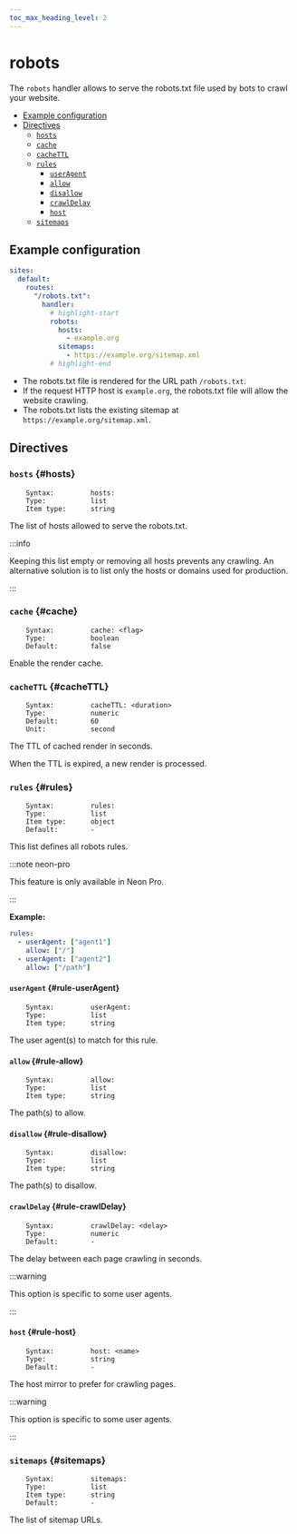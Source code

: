 ```yaml
---
toc_max_heading_level: 2
---
```


# robots

The `robots` handler allows to serve the robots.txt file used by bots to crawl your website.

- [Example configuration](#example-configuration)
- [Directives](#directives)
  - [`hosts`](#hosts)
  - [`cache`](#cache)
  - [`cacheTTL`](#cacheTTL)
  - [`rules`](#rules)
    - [`userAgent`](#rule-userAgent)
    - [`allow`](#rule-allow)
    - [`disallow`](#rule-disallow)
    - [`crawlDelay`](#rule-crawlDelay)
    - [`host`](#rule-host)
  - [`sitemaps`](#sitemaps)

## Example configuration

```yaml
sites:
  default:
    routes:
      "/robots.txt":
        handler:
          # highlight-start
          robots:
            hosts:
              - example.org
            sitemaps:
              - https://example.org/sitemap.xml
          # highlight-end
```

- The robots.txt file is rendered for the URL path `/robots.txt`.
- If the request HTTP host is `example.org`, the robots.txt file will allow the website crawling.
- The robots.txt lists the existing sitemap at `https://example.org/sitemap.xml`.

## Directives

### `hosts` {#hosts}

```
    Syntax:         hosts:
    Type:           list
    Item type:      string
```

The list of hosts allowed to serve the robots.txt.

:::info

Keeping this list empty or removing all hosts prevents any crawling. An alternative solution is to list only the hosts
or domains used for production.

:::

### `cache` {#cache}

```
    Syntax:         cache: <flag>
    Type:           boolean
    Default:        false
```

Enable the render cache.

### `cacheTTL` {#cacheTTL}

```
    Syntax:         cacheTTL: <duration>
    Type:           numeric
    Default:        60
    Unit:           second
```

The TTL of cached render in seconds.

When the TTL is expired, a new render is processed.

### `rules` {#rules}

```
    Syntax:         rules:
    Type:           list
    Item type:      object
    Default:        -
```

This list defines all robots rules.

:::note neon-pro

This feature is only available in Neon Pro.

:::

**Example:**

```yaml
rules:
  - userAgent: ["agent1"]
    allow: ["/"]
  - userAgent: ["agent2"]
    allow: ["/path"]
```

#### `userAgent` {#rule-userAgent}

```
    Syntax:         userAgent:
    Type:           list
    Item type:      string
```

The user agent(s) to match for this rule.

#### `allow` {#rule-allow}

```
    Syntax:         allow:
    Type:           list
    Item type:      string
```

The path(s) to allow.

#### `disallow` {#rule-disallow}

```
    Syntax:         disallow:
    Type:           list
    Item type:      string
```

The path(s) to disallow.

#### `crawlDelay` {#rule-crawlDelay}

```
    Syntax:         crawlDelay: <delay>
    Type:           numeric
    Default:        -
```

The delay between each page crawling in seconds.

:::warning

This option is specific to some user agents.

:::

#### `host` {#rule-host}

```
    Syntax:         host: <name>
    Type:           string
    Default:        -
```

The host mirror to prefer for crawling pages.

:::warning

This option is specific to some user agents.

:::

### `sitemaps` {#sitemaps}

```
    Syntax:         sitemaps:
    Type:           list
    Item type:      string
    Default:        -
```

The list of sitemap URLs.
